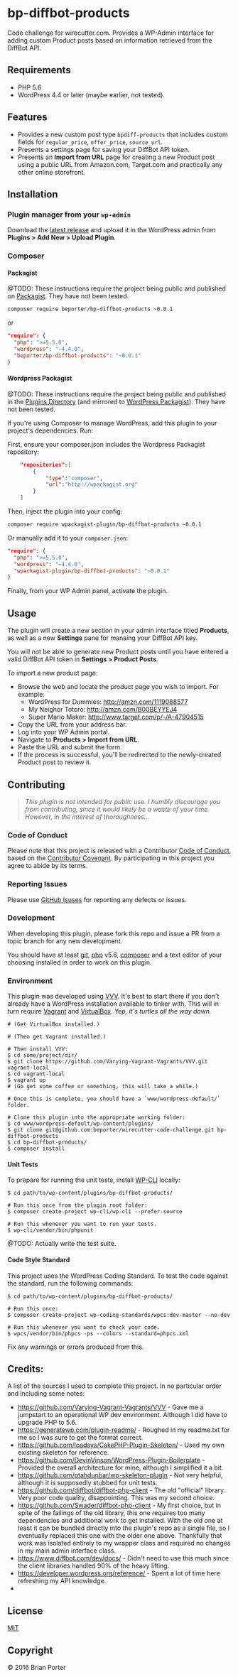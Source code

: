 # bp-diffbot-products

Code challenge for wirecutter.com. Provides a WP-Admin interface for adding custom Product posts based on information retrieved from the DiffBot API.


## Requirements

* PHP 5.6
* WordPress 4.4 or later (maybe earlier, not tested).


## Features

* Provides a new custom post type `bpdiff-products` that includes custom fields for `regular_price`, `offer_price`, `source_url`.
* Presents a settings page for saving your DiffBot API token.
* Presents an **Import from URL** page for creating a new Product post using a public URL from Amazon.com, Target.com and practically any other online storefront.


## Installation


### Plugin manager from your `wp-admin`

Download the [latest release](https://github.com/dbeporter/wirecutter-code-challenge/releases) and upload it in the WordPress admin from **Plugins > Add New > Upload Plugin**.


### Composer


#### Packagist

@TODO: These instructions require the project being public and published on [Packagist](https://packagist.org). They have not been tested.

```sh
composer require beporter/bp-diffbot-products ~0.0.1
```

or

```json
"require": {
  "php": ">=5.5.0",
  "wordpress": "~4.4.0",
  "beporter/bp-diffbot-products": "~0.0.1"
}
```

#### Wordpress Packagist

@TODO: These instructions require the project being public and published in the [Plugins Directory](https://wordpress.org/plugins/) (and mirrored to [WordPress Packagist](http://wpackagist.org/)). They have not been tested.

If you're using Composer to manage WordPress, add this plugin to your project's dependencies. Run:

First, ensure your composer.json includes the Wordpress Packagist repository:

```json
    "repositories":[
        {
            "type":"composer",
            "url":"http://wpackagist.org"
        }
    ]
```

Then, inject the plugin into your config:

```sh
composer require wpackagist-plugin/bp-diffbot-products ~0.0.1
```

Or manually add it to your `composer.json`:

```json
"require": {
  "php": ">=5.5.0",
  "wordpress": "~4.4.0",
  "wpackagist-plugin/bp-diffbot-products": "~0.0.1"
}
```

Finally, from your WP Admin panel, activate the plugin.


## Usage

The plugin will create a new section in your admin interface titled **Products**, as well as a new **Settings** pane for manaing your DiffBot API key.

You will not be able to generate new Product posts until you have entered a valid DiffBot API token in **Settings > Product Posts**.

To import a new product page:

* Browse the web and locate the product page you wish to import. For example:
	* WordPress for Dummies: http://amzn.com/1119088577
	* My Neighor Totoro: http://amzn.com/B00BEYYEJ4
	* Super Mario Maker: http://www.target.com/p/-/A-47904515
* Copy the URL from your address bar.
* Log into your WP Admin portal.
* Navigate to **Products > Import from URL**.
* Paste the URL and submit the form.
* If the process is successful, you'll be redirected to the newly-created Product post to review it.


## Contributing

> _This plugin is not intended for public use. I humbly discourage you from contributing, since it would likely be a waste of your time. However, in the interest of thoroughness..._


### Code of Conduct

Please note that this project is released with a Contributor [Code of Conduct](CODE_OF_CONDUCT.md), based on the [Contributor Covenant](http://contributor-covenant.org/). By participating in this project you agree to abide by its terms.


### Reporting Issues

Please use [GitHub Isuses](https://github.com/dbeporter/wirecutter-code-challenge/issues) for reporting any defects or issues.


### Development

When developing this plugin, please fork this repo and issue a PR from a topic branch for any new development.

You should have at least [git](https://git-scm.com/downloads), [php](https://secure.php.net/manual/en/install.php) v5.6, [composer](https://getcomposer.org/doc/00-intro.md) and a text editor of your choosing installed in order to work on this plugin.


### Environment

This plugin was developed using [VVV](https://github.com/Varying-Vagrant-Vagrants/VVV#the-first-vagrant-up). It's best to start there if you don't already have a WordPress installation available to tinker with. This will in turn require [Vagrant](https://www.vagrantup.com/downloads.html) and [VirtualBox](https://www.virtualbox.org/wiki/Downloads). _Yep, it's turtles all the way down._

```shell
# (Get VirtualBox installed.)

# (Then get Vagrant installed.)

# Then install VVV:
$ cd some/project/dir/
$ git clone https://github.com/Varying-Vagrant-Vagrants/VVV.git vagrant-local
$ cd vagrant-local
$ vagrant up
# (Go get some coffee or something, this will take a while.)

# Once this is complete, you should have a `www/wordpress-default/` folder.

# Clone this plugin into the appropriate working folder:
$ cd www/wordpress-default/wp-content/plugins/
$ git clone git@github.com:beporter/wirecutter-code-challenge.git bp-diffbot-products
$ cd bp-diffbot-products/
$ composer install
```


#### Unit Tests

To prepare for running the unit tests, install [WP-CLI](http://wp-cli.org/) locally:

```shell
$ cd path/to/wp-content/plugins/bp-diffbot-products/

# Run this once from the plugin root folder:
$ composer create-project wp-cli/wp-cli --prefer-source

# Run this whenever you want to run your tests.
$ wp-cli/vendor/bin/phpunit
```

@TODO: Actually write the test suite.


#### Code Style Standard

This project uses the WordPress Coding Standard. To test the code against the standard, run the following commands:

```shell
$ cd path/to/wp-content/plugins/bp-diffbot-products/

# Run this once:
$ composer create-project wp-coding-standards/wpcs:dev-master --no-dev

# Run this whenever you want to check your code.
$ wpcs/vendor/bin/phpcs -ps --colors --standard=phpcs.xml
```

Fix any warnings or errors produced from this.


## Credits:

A list of the sources I used to complete this project. In no particular order and including some notes:

* https://github.com/Varying-Vagrant-Vagrants/VVV - Gave me a jumpstart to an operational WP dev environment. Although I did have to upgrade PHP to 5.6.
* https://generatewp.com/plugin-readme/ - Roughed in my readme.txt for me so I was sure to get the format correct.
* https://github.com/loadsys/CakePHP-Plugin-Skeleton/ - Used my own existing skeleton for reference.
* https://github.com/DevinVinson/WordPress-Plugin-Boilerplate - Provided the overall architecture for mine, although I simplified it a bit.
* https://github.com/ptahdunbar/wp-skeleton-plugin - Not very helpful, although it is supposedly stubbed for unit tests.
* https://github.com/diffbot/diffbot-php-client - The old "official" library. Very poor code quality, disappointing. This was my second choice.
* https://github.com/Swader/diffbot-php-client - My first choice, but in spite of the failings of the old library, this one requires too many dependencies and additional work to get installed. With the old one at least it can be bundled directly into the plugin's repo as a single file, so I eventually replaced this one with the older one above. Thankfully that work was isolated entirely to my wrapper class and required no changes in my main admin interface class.
* https://www.diffbot.com/dev/docs/ - Didn't need to use this much since the client libraries handled 90% of the heavy lifting.
* https://developer.wordpress.org/reference/ - Spent a lot of time here refreshing my API knowledge.
*

## License

[MIT](LICENSE.md)


## Copyright

&copy; 2016 Brian Porter
